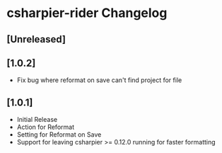 <!-- Keep a Changelog guide -> https://keepachangelog.com -->

# csharpier-rider Changelog

## [Unreleased]

## [1.0.2]
- Fix bug where reformat on save can't find project for file

## [1.0.1]
- Initial Release
- Action for Reformat
- Setting for Reformat on Save
- Support for leaving csharpier >= 0.12.0 running for faster formatting